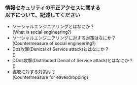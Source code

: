 ### 情報セキュリティの不正アクセスに関する<br />以下について、記述してください

* ソーシャルエンジニアリングとはなにか？<br />(What is social engineering?)
* ソーシャルエンジニアリングに対する対策はなにか？<br />(Countermeasure of social engineering?)
* Dos攻撃(Denical of Service attack)とはなにか？<br />()
* DDos攻撃(Distributed Denial of Service attack)とはなにか？<br />()
* 盗聴に対する対策は？<br />(Countermeasure for eavesdropping) 
